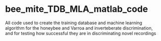 # bee_mite_TDB_MLA_matlab_code
All code used to create the training database and machine learning algorithm for the honeybee and Varroa and inverteberate discrimination, and for testing how successful they are in discriminating novel recordings
